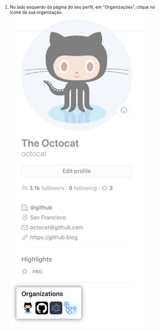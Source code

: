 1. No lado esquerdo da página do seu perfil, em "Organizações", clique no ícone da sua organização. ![ícones da organização](/assets/images/help/profile/profile_orgs_box.png)
